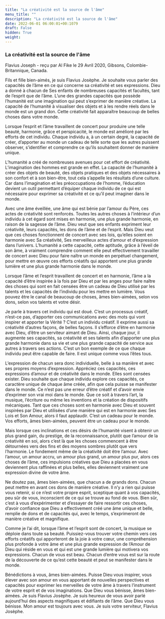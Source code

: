 ```yaml
---
title: "La créativité est la source de l'âme"
menu_title: ""
description: "La créativité est la source de l'âme"
date: 2022-06-01 06:00:01+00:1079
draft: False
hidden: True
weight:
---
```

### La créativité est la source de l'âme

Flavius Joseph - reçu par Al Fike le 29 Avril 2020, Gibsons, Colombie-Britannique, Canada.

Fils et fille bien-aimés, je suis Flavius Josèphe. Je souhaite vous parler des capacités de l’âme en ce qui concerne sa créativité et ses expressions. Dieu a donné à chacun de Ses enfants de nombreuses capacités et facultés, tant de l’esprit que de l’âme. L’une des grandes capacités que possède l’humanité est une imagination qui peut s’exprimer de manière créative. La capacité de l’humanité à visualiser des objets et à les rendre réels dans le monde est un grand don. Cette créativité fait apparaître beaucoup de belles choses dans votre monde.

Lorsque l’esprit et l’âme travaillent de concert pour produire une telle beauté, harmonie, grâce et perspicacité, le monde est amélioré par les efforts de cet individu. Chaque individu a, à un certain degré, la capacité de créer, d’apporter au monde un cadeau de telle sorte que les autres puissent observer, s’identifier et comprendre ce qu’ils souhaitent donner de manière unique.

L’humanité a créé de nombreuses avenues pour cet effort de créativité. L’imagination des hommes est grande en effet. La capacité de l’humanité à créer des objets de beauté, des objets pratiques et des objets nécessaires à son confort et à son bien-être, tout cela s’appelle les résultats d’une culture. Car dans l’imagination et les préoccupations de l’homme, l’éducation devient un outil permettant d’équiper chaque individu de ce qui est nécessaire pour exprimer sa créativité et ce qu’il peut imaginer dans le monde.

Avec une âme éveillée, une âme qui est bénie par l’amour du Père, ces actes de créativité sont renforcés. Toutes les autres choses à l’intérieur d’un individu à cet égard sont mises en harmonie, une plus grande harmonie, en raison de la sagesse de l’âme. Dieu veut que ses enfants expriment leur créativité, leurs capacités, les dons de l’âme et de l’esprit. Mais Dieu veut que ces choses fonctionnent de concert avec ses lois, qu’elles soient en harmonie avec Sa créativité, Ses merveilleux actes d’amour et d’expression dans l’univers. L’humanité a cette capacité, cette aptitude, grâce à l’éveil de son âme, à vraiment comprendre comment elle peut effectivement travailler de concert avec Dieu pour faire naître un monde en perpétuel changement, pour mettre en œuvre ces efforts créatifs qui apportent une plus grande lumière et une plus grande harmonie dans le monde.

Lorsque l’âme et l’esprit travaillent de concert et en harmonie, l’âme a la capacité d’être inspirée à la fois par Dieu et par les anges pour faire naître des choses qui sont en fait censées être un cadeau de Dieu utilisé par les talents et les capacités de l’individu pour les mettre en lumière. Vous pouvez être le canal de beaucoup de choses, âmes bien-aimées, selon vos dons, selon vos talents et votre désir.

Je parle à travers cet individu qui est doué. C’est un processus créatif, n’est-ce pas, d’apporter ces communications avec des mots qui vont inspirer et apporter la Vérité ? C’est un individu créatif. Il exprime aussi sa créativité d’autres façons, de belles façons. Il s’efforce d’être en harmonie avec Dieu, d’être un serviteur aimant de Dieu. Ainsi, chaque jour, il augmente ses capacités, sa créativité et ses talents afin d’apporter une plus grande harmonie dans sa vie et une plus grande capacité de service aux autres à travers ses actions. C’est un bon exemple de ce que chaque individu peut être capable de faire. Il est unique comme vous l’êtes tous.

L’expression de chacun sera donc individuelle, belle à sa manière et avec ses propres moyens d’expression. Appréciez ces capacités, ces expressions d’amour et de créativité dans le monde. Elles sont censées exister. Dieu souhaite que chaque individu explore ces capacités, ce caractère unique de chaque âme créée, afin que cela puisse se manifester dans le monde. Ce n’est pas une erreur d’être créatif et d’avoir envie d’exprimer son vrai moi dans le monde. Que ce soit à travers l’art, la musique, l’écriture ou même les inventions et la création de dispositifs mécaniques. Tant que ces choses sont en harmonie avec Dieu et souvent inspirées par Dieu et utilisées d’une manière qui est en harmonie avec Ses Lois et Son Amour, alors il faut applaudir. C’est un cadeau pour le monde. Vos efforts, âmes bien-aimées, peuvent être un cadeau pour le monde.

Mais lorsque ces inclinations et ces désirs de l’humanité visent à obtenir un plus grand gain, du prestige, de la reconnaissance, plutôt que l’amour de la créativité en soi, alors c’est là que les choses commencent à être détournées vers des fins et des moyens sombres plutôt que vers l’harmonie. Le fondement même de la créativité doit être l’amour. Avec l’amour, un amour accru, un amour plus grand, un amour plus pur, alors ces choses de l’âme, ces impulsions créatives que Dieu a placées en vous deviennent plus raffinées et plus belles, elles deviennent vraiment une expression divine de votre âme.

Ne doutez pas, âmes bien-aimées, que chacun a de grands dons. Chacun peut mettre en avant ces dons de manière créative. Il n’y a rien qui puisse vous retenir, si ce n’est votre propre esprit, sceptique quant à vos capacités, peu sûr de vous, inconscient de ce qui se trouve au fond de vous. Bien sûr, c’est à vous d’expérimenter et d’essayer de faire ressortir ces choses, d’avoir confiance que Dieu a effectivement créé une âme unique et belle, remplie de dons et de capacités qui, avec le temps, s’exprimeront de manière créative et magnifique.

Comme je l’ai dit, lorsque l’âme et l’esprit sont de concert, la musique se déploie dans toute sa beauté. Puissiez-vous trouver votre chemin vers ces efforts créatifs qui apporteront de la joie à votre cœur, une compréhension plus profonde à votre âme et une plus grande expression de l’Amour de Dieu qui réside en vous et qui est une grande lumière qui motivera vos expressions. Chacun de vous est beau. Chacun d’entre vous est sur la route de la découverte de ce qu’est cette beauté et peut se manifester dans le monde.

Bénédictions à vous, âmes bien-aimées. Puisse Dieu vous inspirer, vous élever avec son amour en vous apportant de nouvelles perspectives et capacités pour exprimer les merveilles de votre âme à travers l’instrument de votre esprit et de vos imaginations. Que Dieu vous bénisse, âmes bien-aimées. Je suis Flavius Josèphe. Je suis heureux de vous avoir parlé aujourd’hui des aspects magnifiques et édifiants de l’âme. Que Dieu vous bénisse. Mon amour est toujours avec vous. Je suis votre serviteur, Flavius Josèphe.




